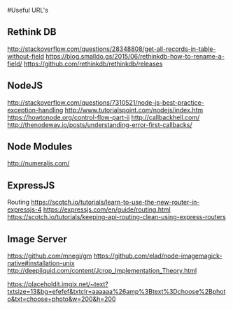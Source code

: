#Useful URL's

Rethink DB
---
http://stackoverflow.com/questions/28348808/get-all-records-in-table-without-field
https://blog.smalldo.gs/2015/06/rethinkdb-how-to-rename-a-field/
https://github.com/rethinkdb/rethinkdb/releases

NodeJS
---
http://stackoverflow.com/questions/7310521/node-js-best-practice-exception-handling
http://www.tutorialspoint.com/nodejs/index.htm
https://howtonode.org/control-flow-part-ii
http://callbackhell.com/
http://thenodeway.io/posts/understanding-error-first-callbacks/

Node Modules
---
http://numeraljs.com/

ExpressJS
---
Routing
https://scotch.io/tutorials/learn-to-use-the-new-router-in-expressjs-4
https://expressjs.com/en/guide/routing.html
https://scotch.io/tutorials/keeping-api-routing-clean-using-express-routers

Image Server
---
https://github.com/mnegi/gm
https://github.com/elad/node-imagemagick-native#installation-unix
http://deepliquid.com/content/Jcrop_Implementation_Theory.html

https://placeholdit.imgix.net/~text?txtsize=13&bg=efefef&txtclr=aaaaaa%26amp%3Btext%3Dchoose%2Bphoto&txt=choose+photo&w=200&h=200
